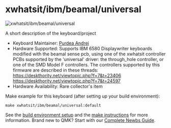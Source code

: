 # xwhatsit/ibm/beamal/universal

![xwhatsit/ibm/beamal/universal](https://user-images.githubusercontent.com/61422584/196242792-53231540-8321-45a6-9ad7-baa9ef112065.png)

A short description of the keyboard/project

* Keyboard Maintainer: [Purdea Andrei](https://github.com/purdeaandrei)
* Hardware Supported: Supports IBM 6580 Displaywriter keyboards modified with the beamal sense pcb, using one of the xwhatsit controller PCBs supported by the 'universal' driver: the through_hole controller, or one of the SMD Model F controllers.
  The controllers supported by this firmware are described in these threads:
  https://deskthority.net/viewtopic.php?f=7&t=23406
  https://deskthority.net/viewtopic.php?f=7&t=24597
* Hardware Availability: Rare collector's item

Make example for this keyboard (after setting up your build environment):

    make xwhatsit/ibm/beamal/universal:default

See the [build environment setup](https://docs.qmk.fm/#/getting_started_build_tools) and the [make instructions](https://docs.qmk.fm/#/getting_started_make_guide) for more information. Brand new to QMK? Start with our [Complete Newbs Guide](https://docs.qmk.fm/#/newbs).
